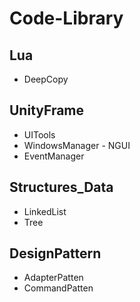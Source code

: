 # Code-Library

## Lua
* DeepCopy

## UnityFrame
* UITools
* WindowsManager - NGUI
* EventManager

## Structures_Data
* LinkedList
* Tree

## DesignPattern
* AdapterPatten
* CommandPatten

